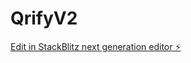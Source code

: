 # QrifyV2

[Edit in StackBlitz next generation editor ⚡️](https://stackblitz.com/~/github.com/SadhvikChirunomula/QrifyV2)
